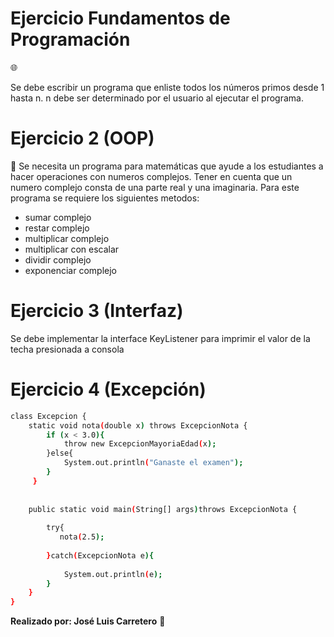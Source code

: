 # Ejercicio Fundamentos de Programación 
:globe_with_meridians:

Se debe escribir un programa que enliste todos los números primos desde 1 hasta n.
n debe ser determinado por el usuario al ejecutar el programa.

# Ejercicio 2 (OOP)
:satellite:
Se necesita un programa para matemáticas que ayude a los estudiantes a hacer operaciones con numeros complejos.
Tener en cuenta que un numero complejo consta de una parte real y una imaginaria.
Para este programa se requiere los siguientes metodos:
- sumar complejo
- restar complejo
- multiplicar complejo
- multiplicar con escalar
- dividir complejo
- exponenciar complejo

# Ejercicio 3 (Interfaz)
Se debe implementar la interface KeyListener para imprimir el valor de la techa presionada a consola

# Ejercicio 4 (Excepción)
```sh
class Excepcion {
    static void nota(double x) throws ExcepcionNota {
        if (x < 3.0){
            throw new ExcepcionMayoriaEdad(x);
        }else{
            System.out.println("Ganaste el examen");
        }    
     }
	 
	 
    public static void main(String[] args)throws ExcepcionNota {
    
        try{
           nota(2.5);
		   
        }catch(ExcepcionNota e){
		
            System.out.println(e);
        }
    }
}
```

**Realizado por: José Luis Carretero** :punch: 

